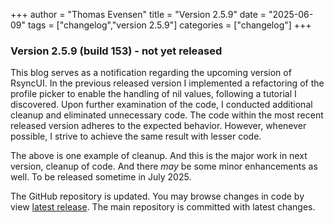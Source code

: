 +++
author = "Thomas Evensen"
title = "Version 2.5.9"
date = "2025-06-09"
tags = ["changelog","version 2.5.9"]
categories = ["changelog"]
+++

### Version 2.5.9 (build 153) - not yet released

This blog serves as a notification regarding the upcoming version of RsyncUI. In the previous released version I implemented a refactoring of the profile picker to enable the handling of nil values, following a tutorial I discovered. Upon further examination of the code, I conducted additional cleanup and eliminated unnecessary code. The code within the most recent released version adheres to the expected behavior. However, whenever possible, I strive to achieve the same result with lesser code.

The above is one example of cleanup. And this is the major work in next version, cleanup of code. And there *may* be some minor enhancements as well. To be released sometime in July 2025. 

The GitHub repository is updated. You may browse changes in code by view  [latest release](https://github.com/rsyncOSX/RsyncUI/releases/tag/v2.5.8). The main repository is committed with latest changes.